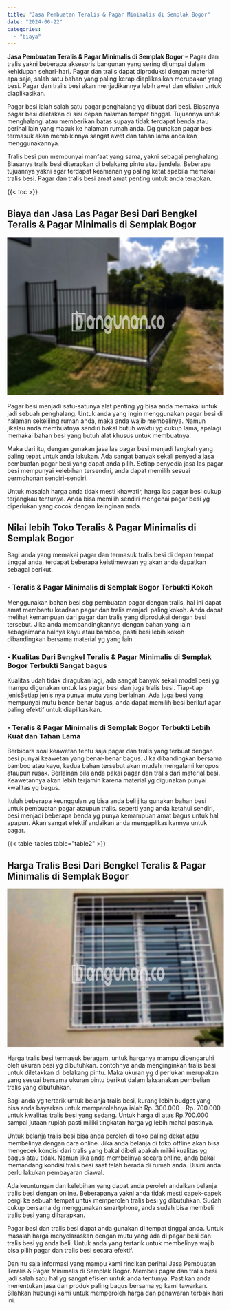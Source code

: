 ```yaml
---
title: "Jasa Pembuatan Teralis & Pagar Minimalis di Semplak Bogor"
date: "2024-06-22"
categories: 
  - "biaya"
---
```


**Jasa Pembuatan Teralis & Pagar Minimalis di Semplak Bogor** – Pagar dan tralis yakni beberapa aksesoris bangunan yang sering dijumpai dalam kehidupan sehari-hari. Pagar dan trails dapat diproduksi dengan material apa saja, salah satu bahan yang paling kerap diaplikasikan merupakan yang besi. Pagar dan trails besi akan menjadikannya lebih awet dan efisien untuk diaplikasikan.

Pagar besi ialah salah satu pagar penghalang yg dibuat dari besi. Biasanya pagar besi diletakan di sisi depan halaman tempat tinggal. Tujuannya untuk menghalangi atau memberikan batas supaya tidak terdapat benda atau perihal lain yang masuk ke halaman rumah anda. Dg gunakan pagar besi termasuk akan membikinnya sangat awet dan tahan lama andaikan menggunakannya.

Tralis besi pun mempunyai manfaat yang sama, yakni sebagai penghalang. Biasanya trails besi diterapkan di belakang pintu atau jendela. Beberapa tujuannya yakni agar terdapat keamanan yg paling ketat apabila memakai tralis besi. Pagar dan tralis besi amat amat penting untuk anda terapkan.

{{< toc >}}

## Biaya dan Jasa Las Pagar Besi Dari Bengkel Teralis & Pagar Minimalis di Semplak Bogor

![Jasa Pembuatan Teralis & Pagar Minimalis di Semplak Bogor](/images/pagar-minimalis-murah-54.png)

Pagar besi menjadi satu-satunya alat penting yg bisa anda memakai untuk jadi sebuah penghalang. Untuk anda yang ingin menggunakan pagar besi di halaman sekeliling rumah anda, maka anda wajib membelinya. Namun jikalau anda membuatnya sendiri bakal butuh waktu yg cukup lama, apalagi memakai bahan besi yang butuh alat khusus untuk membuatnya.

Maka dari itu, dengan gunakan jasa las pagar besi menjadi langkah yang paling tepat untuk anda lakukan. Ada sangat banyak sekali penyedia jasa pembuatan pagar besi yang dapat anda pilih. Setiap penyedia jasa las pagar besi mempunyai kelebihan tersendiri, anda dapat memilih sesuai permohonan sendiri-sendiri.

Untuk masalah harga anda tidak mesti khawatir, harga las pagar besi cukup terjangkau tentunya. Anda bisa memilih sendiri mengenai pagar besi yg diperlukan yang cocok dengan keinginan anda.

## Nilai lebih Toko Teralis & Pagar Minimalis di Semplak Bogor

Bagi anda yang memakai pagar dan termasuk tralis besi di depan tempat tinggal anda, terdapat beberapa keistimewaan yg akan anda dapatkan sebagai berikut.

### \- Teralis & Pagar Minimalis di Semplak Bogor Terbukti Kokoh

Menggunakan bahan besi sbg pembuatan pagar dengan tralis, hal ini dapat amat membantu keadaan pagar dan tralis menjadi paling kokoh. Anda dapat melihat kemampuan dari pagar dan tralis yang diproduksi dengan besi tersebut. Jika anda membandingkannya dengan bahan yang lain sebagaimana halnya kayu atau bamboo, pasti besi lebih kokoh dibandingkan bersama material yg yang lain.

### \- Kualitas Dari Bengkel Teralis & Pagar Minimalis di Semplak Bogor Terbukti Sangat bagus

Kualitas udah tidak diragukan lagi, ada sangat banyak sekali model besi yg mampu digunakan untuk las pagar besi dan juga tralis besi. Tiap-tiap jenisSetiap jenis nya punyai mutu yang berlainan. Ada juga besi yang mempunyai mutu benar-benar bagus, anda dapat memilih besi berikut agar paling efektif untuk diaplikasikan.

### \- Teralis & Pagar Minimalis di Semplak Bogor Terbukti Lebih Kuat dan Tahan Lama

Berbicara soal keawetan tentu saja pagar dan tralis yang terbuat dengan besi punyai keawetan yang benar-benar bagus. Jika dibandingkan bersama bamboo atau kayu, kedua bahan tersebut akan mudah mengalami keropos ataupun rusak. Berlainan bila anda pakai pagar dan tralis dari material besi. Keawetannya akan lebih terjamin karena material yg digunakan punyai kwalitas yg bagus.

Itulah beberapa keunggulan yg bisa anda beli jika gunakan bahan besi untuk pembuatan pagar ataupun tralis. seperti yang anda ketahui sendiri, besi menjadi beberapa benda yg punya kemampuan amat bagus untuk hal apapun. Akan sangat efektif andaikan anda mengaplikasikannya untuk pagar.

{{< table-tables table="table2" >}}

## Harga Tralis Besi Dari Bengkel Teralis & Pagar Minimalis di Semplak Bogor

![Jasa Pembuatan Teralis & Pagar Minimalis di Semplak Bogor](/images/teralis-minimalis-murah-05.png)

Harga tralis besi termasuk beragam, untuk harganya mampu dipengaruhi oleh ukuran besi yg dibutuhkan. contohnya anda menginginkan tralis besi untuk diletakkan di belakang pintu. Maka ukuran yg diperlukan merupakan yang sesuai bersama ukuran pintu berikut dalam laksanakan pembelian tralis yang dibutuhkan.

Bagi anda yg tertarik untuk belanja tralis besi, kurang lebih budget yang bisa anda bayarkan untuk memperolehnya ialah Rp. 300.000 – Rp. 700.000 untuk kwalitas tralis besi yang sedang. Untuk harga di atas Rp.700.000 sampai jutaan rupiah pasti miliki tingkatan harga yg lebih mahal pastinya.

Untuk belanja tralis besi bisa anda peroleh di toko paling dekat atau membelinya dengan cara online. Jika anda belanja di toko offline akan bisa mengecek kondisi dari tralis yang bakal dibeli apakah miliki kualitas yg bagus atau tidak. Namun jika anda membelinya secara online, anda bakal memandang kondisi tralis besi saat telah berada di rumah anda. Disini anda perlu lakukan pembayaran diawal.

Ada keuntungan dan kelebihan yang dapat anda peroleh andaikan belanja tralis besi dengan online. Beberapanya yakni anda tidak mesti capek-capek pergi ke sebuah tempat untuk memperoleh tralis besi yg dibutuhkan. Sudah cukup bersama dg menggunakan smartphone, anda sudah bisa membeli tralis besi yang diharapkan.

Pagar besi dan tralis besi dapat anda gunakan di tempat tinggal anda. Untuk masalah harga menyelaraskan dengan mutu yang ada di pagar besi dan tralis besi yg anda beli. Untuk anda yang tertarik untuk membelinya wajib bisa pilih pagar dan tralis besi secara efektif.

Dan itu saja informasi yang mampu kami rincikan perihal Jasa Pembuatan Teralis & Pagar Minimalis di Semplak Bogor. Membeli pagar dan tralis besi jadi salah satu hal yg sangat efisien untuk anda tentunya. Pastikan anda menentukan jasa dan produk paling bagus bersama yg kami tawarkan. Silahkan hubungi kami untuk memperoleh harga dan penawaran terbaik hari ini.
